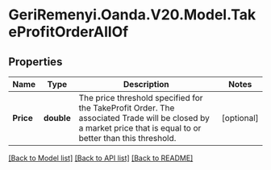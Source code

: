 # GeriRemenyi.Oanda.V20.Model.TakeProfitOrderAllOf
## Properties

Name | Type | Description | Notes
------------ | ------------- | ------------- | -------------
**Price** | **double** | The price threshold specified for the TakeProfit Order. The associated Trade will be closed by a market price that is equal to or better  than this threshold. | [optional] 

[[Back to Model list]](../README.md#documentation-for-models) [[Back to API list]](../README.md#documentation-for-api-endpoints) [[Back to README]](../README.md)

